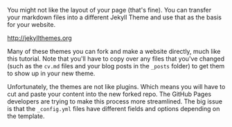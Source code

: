 You might not like the layout of your page (that's fine). You can transfer your markdown files into a different Jekyll Theme and use that as the basis for your website.

http://jekyllthemes.org

Many of these themes you can fork and make a website directly, much like this tutorial. Note that you'll have to copy over any files that you've changed (such as the `cv.md` files and your blog posts in the `_posts` folder) to get them to show up in your new theme.

Unfortunately, the themes are not like plugins. Which means you will have to cut and paste your content into the new forked repo. The GitHub Pages developers are trying to make this process more streamlined. The big issue is that the `_config.yml` files have different fields and options depending on the template.
